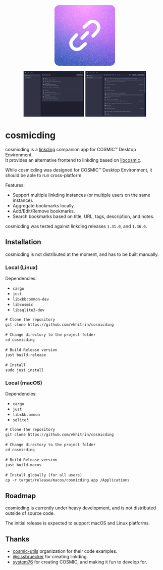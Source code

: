 <p align="center">
  <img alt="cosmicding logo" src="./res/linux/icons/hicolor/256x256/apps/com.vkhitrin.cosmicding.png" alt="Logo" height="192px" width="192px">
</p>

<p align="center">
    <img alt="cosmicding accounts page" src="./res/screenshots/accounts.png" width="192">
    <img alt="cosmicding bookmarks page" src="./res/screenshots/bookmarks.png" width="192">
</p>

# cosmicding

cosmicding is a [linkding](https://github.com/sissbruecker/linkding) companion app for COSMIC™ Desktop Environment.  
It provides an alternative frontend to linkding based on [libcosmic](https://github.com/pop-os/libcosmic).

While cosmicding was designed for COSMIC™ Desktop Environment, it should be able to run cross-platform.

Features:

- Support multiple linkding instances (or multiple users on the same instance).
- Aggregate bookmarks locally.
- Add/Edit/Remove bookmarks.
- Search bookmarks based on title, URL, tags, description, and notes.

cosmicding was tested against linkding releases `1.31.0`, and `1.36.0`.

## Installation

cosmicding is not distributed at the moment, and has to be built manually.

### Local (Linux)

Dependencies:

- `cargo`
- `just`
- `libxkbcommon-dev`
- `libcosmic`
- `libsqlite3-dev`

```shell
# Clone the repository
git clone https://github.com/vkhitrin/cosmicding

# Change directory to the project folder
cd cosmicding

# Build Release version
just build-release

# Install
sudo just install
```

### Local (macOS)

Dependencies:

- `cargo`
- `just`
- `libxkbcommon`
- `sqlite3`

```shell
# Clone the repository
git clone https://github.com/vkhitrin/cosmicding

# Change directory to the project folder
cd cosmicding

# Build Release version
just build-macos

# Install globally (for all users)
cp -r target/release/macos/cosmicding.app /Applications
```

## Roadmap

cosmicding is currently under heavy development, and is not distributed outside of source code.

The initial release is expected to support macOS and Linux platforms.

## Thanks

- [cosmic-utils](https://github.com/cosmic-utils) organization for their code examples.
- [@sissbruecker](https://github.com/sissbruecker) for creating linkding.
- [system76](https://system76.com) for creating COSMIC, and making it fun to develop for.
